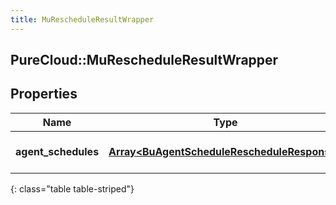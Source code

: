 ```yaml
---
title: MuRescheduleResultWrapper
---
```

## PureCloud::MuRescheduleResultWrapper

## Properties

|Name | Type | Description | Notes|
|------------ | ------------- | ------------- | -------------|
| **agent_schedules** | [**Array&lt;BuAgentScheduleRescheduleResponse&gt;**](BuAgentScheduleRescheduleResponse.html) | The list of agent schedules | [optional] |
{: class="table table-striped"}


